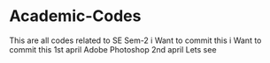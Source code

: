 # Academic-Codes
This are all codes related to SE Sem-2
i Want to commit this
i Want to commit this 1st april
Adobe Photoshop 2nd april 
Lets see

